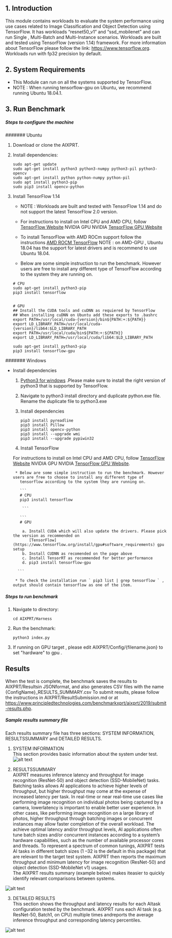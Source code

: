 ## 1. Introduction
This module contains workloads to evaluate the system performance using use cases related to Image Classification and Object Detection using TensorFlow. It has workloads “resnet50_v1” and “ssd_mobilenet” and can run Single , Multi-Batch and Multi-Instance scenarios.
Workloads are built and tested using TensorFlow (version 1.14) framework. For more information about TensorFlow please follow the link: https://www.tensorflow.org. Workloads run with fp32 precision by default.

## 2. System Requirements
   * This Module can run on all the systems supported by TensorFlow.
   * NOTE : When running tensorflow-gpu on Ubuntu, we recommend running Ubuntu 18.04.1.
 
## 3. Run Benchmark

##### Steps to configure the machine 
####### Ubuntu
1. Download or clone the AIXPRT.

2. Install dependencies:
    ```
    sudo apt-get update
    sudo apt-get install python3 python3-numpy python3-pil python3-opencv
    sudo apt-get install python python-numpy python-pil
    sudo apt install python3-pip
    sudo pip3 install opencv-python
    ```
3. Install TensorFlow 1.14

   * NOTE : Workloads are built and tested with TensorFlow 1.14 and do not support the latest TensorFlow 2.0 version.
   
   * For instructions to install on Intel CPU and AMD CPU, follow [TensorFlow Website](https://www.tensorflow.org/install/)    NVIDIA GPU NVIDIA [TensorFlow GPU Website](https://www.tensorflow.org/install/gpu)

   * To install TensorFlow with AMD ROCm support follow the instructions [AMD ROCM TensorFlow](https://rocm.github.io/dl.html)
   NOTE : on AMD-GPU , Ubuntu 18.04 has the support for latest drivers and is recommend to use Ubuntu 18.04.
   
   * Below are some simple instruction to run the benchmark. However users are free to install any different type of TensorFlow according to the system they are running on.
   
    ```
    # CPU
    sudo apt-get install python3-pip
    pip3 install tensorflow
     ```

    ```
    
    # GPU 
    ## Install the CUDA tools and cuDNN as requiered by TensorFlow
    ## When installing cuDNN on Ubuntu add these exports to .bashrc
    export PATH=/usr/local/cuda-{version}/bin${PATH:+:${PATH}}
    export LD_LIBRARY_PATH=/usr/local/cuda-{version}/lib64:$LD_LIBRARY_PATH
    export PATH=/usr/local/cuda/bin${PATH:+:${PATH}}
    export LD_LIBRARY_PATH=/usr/local/cuda/lib64:$LD_LIBRARY_PATH 
  
    sudo apt-get install python3-pip
    pip3 install tensorflow-gpu
    
     ```
####### Windows
* Install dependencies 
  1. [Python3 for windows](https://www.python.org/downloads/windows/) .Please make sure to install the right version of python3 that is supported by TensorFlow.
  
  2. Navigate to python3 install directory and duplicate python.exe file. Rename the duplicate file to python3.exe
  
  3. Install dependencies 
  
     ```
     pip3 install pyreadline
     pip3 install Pillow
     pip3 install opencv-python
     pip3 install --upgrade wmi
     pip3 install --upgrade pypiwin32
     
     ```
   4. Install TensorFlow 
   
   
     For instructions to install on Intel CPU and AMD CPU, follow [TensorFlow Website](https://www.tensorflow.org/install/pip)
     NVIDIA GPU NVIDIA [TensorFlow GPU Website](https://www.tensorflow.org/install/gpu#windows_setup). 
     
       * Below are some simple instruction to run the benchmark. However users are free to choose to install any different type of 
         tensorflow according to the system they are running on.
   
         ```
         # CPU
         pip3 install tensorflow
         
          ```

         ```
         # GPU
         
          a. Install CUDA which will also update the drivers. Please pick the version as recommended on 
             [TensorFlow](https://www.tensorflow.org/install/gpu#software_requirements) gpu setup
          b. Install CUDNN as recomended on the page above 
          c. Install TensorRT as recommended for better performance 
          d. pip3 install tensorflow-gpu
          
        ```
       
       * To check the installation run ` pip3 list | grep tensorflow ` , output should contain tensorflow as one of the item.
     


##### Steps to run benchmark
 1. Navigate to directory:
 
    ```
    cd AIXPRT/Harness
    ```
    
 2. Run the benchmark:
 
    ```
    python3 index.py
    
    ```
 3. If running on GPU target , please edit AIXPRT/Config/{filename.json} to set "hardware" to gpu .  
 
## Results

When the test is complete, the benchmark saves the results to AIXPRT/Resultsin JSONformat, and also generates CSV files with the name {ConfigName}_RESULTS_SUMMARY.csv
To submit results, please follow the instructions in AIXPRT/ResultSubmission.md or at https://www.principledtechnologies.com/benchmarkxprt/aixprt/2019/submit-results.php.


##### Sample results summary file <br/>

Each results summary file has three sections: SYSTEM INFORMATION, RESULTSSUMMARY and DETAILED RESULTS.<br/>
 1. SYSTEM INFORMATION <br/>
    This section provides basic information about the system under test. <br/>
    ![alt text](https://github.com/BenchmarkXPRT/AIXPRT/tree/master/Tensorflow/AIXPRT/Harness/assets/tensorflow_systemInfo.png)

 2. RESULTSSUMMARY <br/>
    AIXPRT measures inference latency and throughput for image recognition (ResNet-50) and object detection (SSD-MobileNet) tasks. Batching tasks allows AI applications to achieve 
higher levels of throughput, but higher throughput may come at the expense of increased latency per task. In real-time or near real-time use cases like performing image recognition 
on individual photos being captured by a camera, lowerlatency is important to enable better user experience. In other cases, like performing image recognition on a large library of 
photos, higher throughput through batching images or concurrent instances may allow faster completion of the overall workload. The achieve optimal latency and/or throughput levels, 
AI applications often tune batch sizes and/or concurrent instances according to a system’s hardware capabilities, such as the number of available processor cores and threads.
To represent a spectrum of common tunings, AIXPRT tests AI tasks in different batch sizes (1 –32 is the default in this package) that are relevant to the target test system. 
AIXPRT then reports the maximum throughput and minimum latency for image recognition (ResNet-50) and object detection (SSD-MobileNet v1) usages.<br/>
The AIXPRT results summary (example below) makes iteasier to quickly identify relevant comparisons between systems. <br/>

 ![alt text](https://github.com/BenchmarkXPRT/AIXPRT/tree/master/Tensorflow/AIXPRT/Harness/assets/results_summary.png)


 3. DETAILED RESULTS <br/>
   This section shows the throughput and latency results for each AItask configuration tested by the benchmark. 
AIXPRT runs each AI task (e.g. ResNet-50, Batch1, on CPU) multiple times andreports the average inference throughput and corresponding latency percentiles.

![alt text](https://github.com/BenchmarkXPRT/AIXPRT/tree/master/Tensorflow/AIXPRT/Harness/assets/detailed_results.png)


